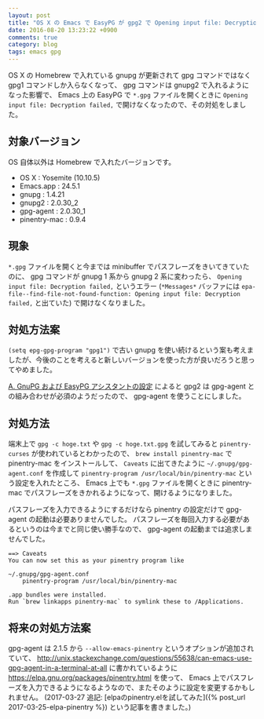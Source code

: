 ```yaml
---
layout: post
title: "OS X の Emacs で EasyPG が gpg2 で Opening input file: Decryption failed, になったので対処した"
date: 2016-08-20 13:23:22 +0900
comments: true
category: blog
tags: emacs gpg
---
```

OS X の Homebrew で入れている gnupg が更新されて gpg コマンドではなく gpg1 コマンドしか入らなくなって、 gpg コマンドは gnupg2 で入れるようになった影響で、 Emacs 上の EasyPG で `*.gpg` ファイルを開くときに `Opening input file: Decryption failed,` で開けなくなったので、その対処をしました。

<!--more-->

## 対象バージョン

OS 自体以外は Homebrew で入れたバージョンです。

- OS X : Yosemite (10.10.5)
- Emacs.app : 24.5.1
- gnupg : 1.4.21
- gnupg2 : 2.0.30_2
- gpg-agent : 2.0.30_1
- pinentry-mac : 0.9.4

## 現象

`*.gpg` ファイルを開くと今までは minibuffer でパスフレーズをきいてきていたのに、 gpg コマンドが gnupg 1 系から gnupg 2 系に変わったら、 `Opening input file: Decryption failed,` というエラー (`*Messages*` バッファには `epa-file--find-file-not-found-function: Opening input file: Decryption failed,` と出ていた) で開けなくなりました。

## 対処方法案

`(setq epg-gpg-program "gpg1")` で古い gnupg を使い続けるという案も考えましたが、今後のことを考えると新しいバージョンを使った方が良いだろうと思ってやめました。

[A. GnuPG および EasyPG アシスタントの設定](http://www.bookshelf.jp/cgi-bin/goto.cgi?file=auth-ja&node=GnuPG+and+EasyPG+Assistant+Configuration) によると gpg2 は gpg-agent との組み合わせが必須のようだったので、 gpg-agent を使うことにしました。

## 対処方法

端末上で `gpg -c hoge.txt` や `gpg -c hoge.txt.gpg` を試してみると `pinentry-curses` が使われているとわかったので、 `brew install pinentry-mac` で pinentry-mac をインストールして、 `Caveats` に出てきたように `~/.gnupg/gpg-agent.conf` を作成して `pinentry-program /usr/local/bin/pinentry-mac` という設定を入れたところ、 Emacs 上でも `*.gpg` ファイルを開くときに pinentry-mac でパスフレーズをきかれるようになって、開けるようになりました。

パスフレーズを入力できるようにするだけなら pinentry の設定だけで gpg-agent の起動は必要ありませんでした。
パスフレーズを毎回入力する必要があるというのは今までと同じ使い勝手なので、 gpg-agent の起動までは追求しませんでした。

```
==> Caveats
You can now set this as your pinentry program like

~/.gnupg/gpg-agent.conf
    pinentry-program /usr/local/bin/pinentry-mac

.app bundles were installed.
Run `brew linkapps pinentry-mac` to symlink these to /Applications.
```

## 将来の対処方法案

gpg-agent は 2.1.5 から `--allow-emacs-pinentry` というオプションが追加されていて、 <http://unix.stackexchange.com/questions/55638/can-emacs-use-gpg-agent-in-a-terminal-at-all> に書かれているように <https://elpa.gnu.org/packages/pinentry.html> を使って、 Emacs 上でパスフレーズを入力できるようになるようなので、またそのように設定を変更するかもしれません。
(2017-03-27 追記: [elpaのpinentry.elを試してみた]({% post_url 2017-03-25-elpa-pinentry %}) という記事を書きました。)
